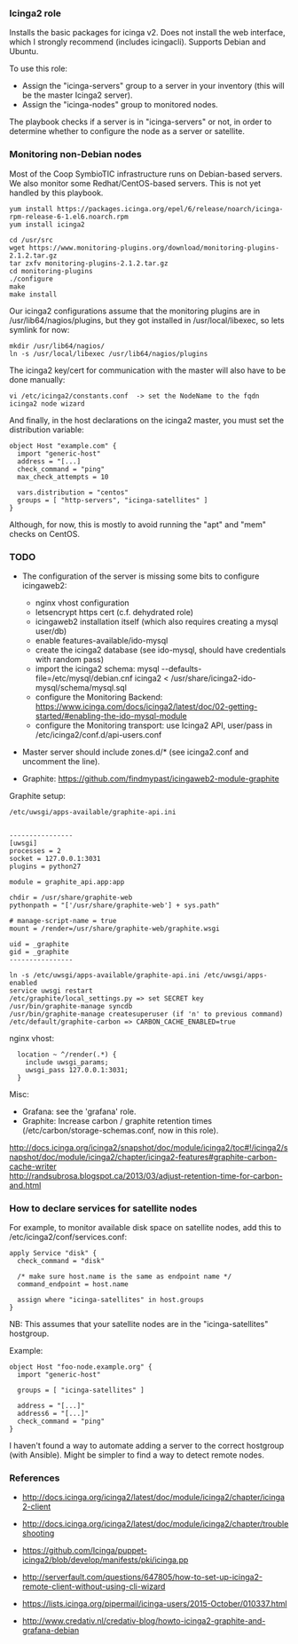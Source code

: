 ### Icinga2 role

Installs the basic packages for icinga v2. Does not install the web interface,
which I strongly recommend (includes icingacli). Supports Debian and Ubuntu.

To use this role:

* Assign the "icinga-servers" group to a server in your inventory (this will be the master Icinga2 server).
* Assign the "icinga-nodes" group to monitored nodes.

The playbook checks if a server is in "icinga-servers" or not, in order to
determine whether to configure the node as a server or satellite.

### Monitoring non-Debian nodes

Most of the Coop SymbioTIC infrastructure runs on Debian-based servers. We also
monitor some Redhat/CentOS-based servers. This is not yet handled by this playbook.

```
yum install https://packages.icinga.org/epel/6/release/noarch/icinga-rpm-release-6-1.el6.noarch.rpm
yum install icinga2

cd /usr/src
wget https://www.monitoring-plugins.org/download/monitoring-plugins-2.1.2.tar.gz
tar zxfv monitoring-plugins-2.1.2.tar.gz
cd monitoring-plugins
./configure
make
make install
```

Our icinga2 configurations assume that the monitoring plugins are in /usr/lib64/nagios/plugins,
but they got installed in /usr/local/libexec, so lets symlink for now:

```
mkdir /usr/lib64/nagios/
ln -s /usr/local/libexec /usr/lib64/nagios/plugins
```

The icinga2 key/cert for communication with the master will also have to be done
manually:

```
vi /etc/icinga2/constants.conf  -> set the NodeName to the fqdn
icinga2 node wizard
```

And finally, in the host declarations on the icinga2 master, you must set the
distribution variable:

```
object Host "example.com" {
  import "generic-host"
  address = "[...]
  check_command = "ping"
  max_check_attempts = 10

  vars.distribution = "centos"
  groups = [ "http-servers", "icinga-satellites" ]
}
```

Although, for now, this is mostly to avoid running the "apt" and "mem" checks on CentOS.

### TODO

* The configuration of the server is missing some bits to configure icingaweb2:
  * nginx vhost configuration
  * letsencrypt https cert (c.f. dehydrated role)
  * icingaweb2 installation itself (which also requires creating a mysql user/db)
  * enable features-available/ido-mysql
  * create the icinga2 database (see ido-mysql, should have credentials with random pass)
  * import the icinga2 schema: mysql --defaults-file=/etc/mysql/debian.cnf icinga2 < /usr/share/icinga2-ido-mysql/schema/mysql.sql
  * configure the Monitoring Backend: https://www.icinga.com/docs/icinga2/latest/doc/02-getting-started/#enabling-the-ido-mysql-module
  * configure the Monitoring transport: use Icinga2 API, user/pass in /etc/icinga2/conf.d/api-users.conf

* Master server should include zones.d/* (see icinga2.conf and uncomment the line).

* Graphite: https://github.com/findmypast/icingaweb2-module-graphite

Graphite setup:

```
/etc/uwsgi/apps-available/graphite-api.ini


----------------
[uwsgi]
processes = 2
socket = 127.0.0.1:3031
plugins = python27

module = graphite_api.app:app

chdir = /usr/share/graphite-web
pythonpath = "['/usr/share/graphite-web'] + sys.path"

# manage-script-name = true
mount = /render=/usr/share/graphite-web/graphite.wsgi

uid = _graphite
gid = _graphite
----------------

ln -s /etc/uwsgi/apps-available/graphite-api.ini /etc/uwsgi/apps-enabled
service uwsgi restart
/etc/graphite/local_settings.py => set SECRET key
/usr/bin/graphite-manage syncdb
/usr/bin/graphite-manage createsuperuser (if 'n' to previous command)
/etc/default/graphite-carbon => CARBON_CACHE_ENABLED=true
```

nginx vhost:

```
  location ~ ^/render(.*) {
    include uwsgi_params;
    uwsgi_pass 127.0.0.1:3031;
  }
```

Misc:

* Grafana: see the 'grafana' role.
* Graphite: Increase carbon / graphite retention times (/etc/carbon/storage-schemas.conf, now in this role).

http://docs.icinga.org/icinga2/snapshot/doc/module/icinga2/toc#!/icinga2/snapshot/doc/module/icinga2/chapter/icinga2-features#graphite-carbon-cache-writer  
http://randsubrosa.blogspot.ca/2013/03/adjust-retention-time-for-carbon-and.html

### How to declare services for satellite nodes

For example, to monitor available disk space on satellite nodes, add this to /etc/icinga2/conf/services.conf:

```
apply Service "disk" {
  check_command = "disk"

  /* make sure host.name is the same as endpoint name */
  command_endpoint = host.name

  assign where "icinga-satellites" in host.groups
}
```

NB: This assumes that your satellite nodes are in the "icinga-satellites" hostgroup.

Example:

```
object Host "foo-node.example.org" {
  import "generic-host"

  groups = [ "icinga-satellites" ]

  address = "[...]"
  address6 = "[...]"
  check_command = "ping"
}
```

I haven't found a way to automate adding a server to the correct hostgroup (with Ansible). Might be simpler to find a way to detect remote nodes.

### References

* http://docs.icinga.org/icinga2/latest/doc/module/icinga2/chapter/icinga2-client

* http://docs.icinga.org/icinga2/latest/doc/module/icinga2/chapter/troubleshooting

* https://github.com/Icinga/puppet-icinga2/blob/develop/manifests/pki/icinga.pp

* http://serverfault.com/questions/647805/how-to-set-up-icinga2-remote-client-without-using-cli-wizard

* https://lists.icinga.org/pipermail/icinga-users/2015-October/010337.html

* http://www.credativ.nl/credativ-blog/howto-icinga2-graphite-and-grafana-debian
